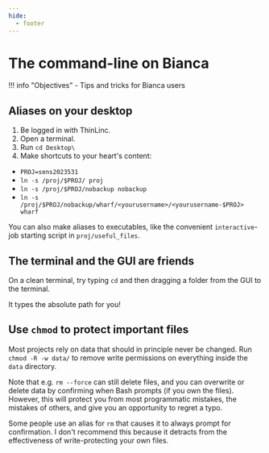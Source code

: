 ```yaml
---
hide:
  - footer
---
```


# The command-line on Bianca

!!! info "Objectives"
    - Tips and tricks for Bianca users


## Aliases on your desktop

1. Be logged in with ThinLinc.
2. Open a terminal.
3. Run `cd Desktop\`
4. Make shortcuts to your heart's content:
  - `PROJ=sens2023531`
  - `ln -s /proj/$PROJ/ proj`
  - `ln -s /proj/$PROJ/nobackup nobackup`
  - `ln -s /proj/$PROJ/nobackup/wharf/<yourusername>/<yourusername-$PROJ> wharf`

You can also make aliases to executables, like the convenient `interactive`-job starting script in `proj/useful_files`.

## The terminal and the GUI are friends

On a clean terminal, try typing `cd` and then dragging a folder from the GUI to the terminal.

It types the absolute path for you!

## Use `chmod` to protect important files

Most projects rely on data that should in principle never be changed. Run `chmod -R -w data/` to remove write permissions on everything inside the `data` directory. 

Note that e.g. `rm --force` can still delete files, and you can overwrite or delete data by confirming when Bash prompts (if you own the files). However, this will protect you from most programmatic mistakes, the mistakes of others, and give you an opportunity to regret a typo.

Some people use an alias for `rm` that causes it to always prompt for confirmation. I don't recommend this because it detracts from the effectiveness of write-protecting your own files.

